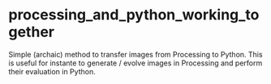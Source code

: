 # processing_and_python_working_together
Simple (archaic) method to transfer images from Processing to Python. This is useful for instante to generate / evolve images in Processing and perform their evaluation in Python.
